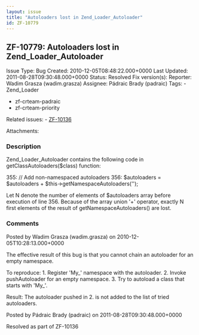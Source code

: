 ```yaml
---
layout: issue
title: "Autoloaders lost in Zend_Loader_Autoloader"
id: ZF-10779
---
```


ZF-10779: Autoloaders lost in Zend\_Loader\_Autoloader
------------------------------------------------------

 Issue Type: Bug Created: 2010-12-05T08:48:22.000+0000 Last Updated: 2011-08-28T09:30:48.000+0000 Status: Resolved Fix version(s): 
 Reporter:  Wadim Grasza (wadim.grasza)  Assignee:  Pádraic Brady (padraic)  Tags: - Zend\_Loader
- zf-crteam-padraic
- zf-crteam-priority
 
 Related issues: - [ZF-10136](/issues/browse/ZF-10136)
 
 Attachments: 
### Description

Zend\_Loader\_Autoloader contains the following code in getClassAutoloaders($class) function:

355: // Add non-namespaced autoloaders 356: $autoloaders = $autoloaders + $this->getNamespaceAutoloaders('');

Let N denote the number of elements of $autoloaders array before execution of line 356. Because of the array union '+' operator, exactly N first elements of the result of getNamespaceAutoloaders() are lost.

 

 

### Comments

Posted by Wadim Grasza (wadim.grasza) on 2010-12-05T10:28:13.000+0000

The effective result of this bug is that you cannot chain an autoloader for an empty namespace.

To reproduce: 1. Register 'My\_' namespace with the autoloader. 2. Invoke pushAutoloader for an empty namespace. 3. Try to autoload a class that starts with 'My\_'.

Result: The autoloader pushed in 2. is not added to the list of tried autoloaders.

 

 

Posted by Pádraic Brady (padraic) on 2011-08-28T09:30:48.000+0000

Resolved as part of ZF-10136

 

 